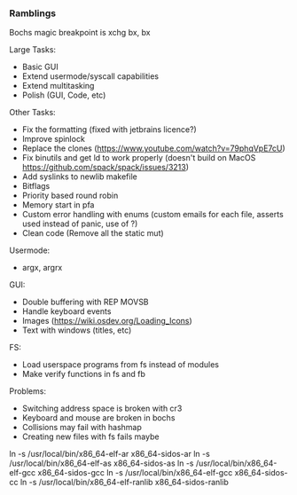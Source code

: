 ### Ramblings

Bochs magic breakpoint is xchg bx, bx

Large Tasks:
- Basic GUI
- Extend usermode/syscall capabilities 
- Extend multitasking
- Polish (GUI, Code, etc)

Other Tasks:
- Fix the formatting (fixed with jetbrains licence?)
- Improve spinlock
- Replace the clones (https://www.youtube.com/watch?v=79phqVpE7cU) 
- Fix binutils and get ld to work properly (doesn't build on MacOS https://github.com/spack/spack/issues/3213)
- Add syslinks to newlib makefile 
- Bitflags
- Priority based round robin
- Memory start in pfa
- Custom error handling with enums (custom emails for each file, asserts used instead of panic, use of ?)
- Clean code (Remove all the static mut)

Usermode:
- argx, argrx

GUI:
- Double buffering with REP MOVSB 
- Handle keyboard events
- Images (https://wiki.osdev.org/Loading_Icons)
- Text with windows (titles, etc)

FS:
- Load userspace programs from fs instead of modules
- Make verify functions in fs and fb

Problems:
- Switching address space is broken with cr3
- Keyboard and mouse are broken in bochs
- Collisions may fail with hashmap
- Creating new files with fs fails maybe

ln -s /usr/local/bin/x86_64-elf-ar x86_64-sidos-ar
ln -s /usr/local/bin/x86_64-elf-as x86_64-sidos-as
ln -s /usr/local/bin/x86_64-elf-gcc x86_64-sidos-gcc
ln -s /usr/local/bin/x86_64-elf-gcc x86_64-sidos-cc
ln -s /usr/local/bin/x86_64-elf-ranlib x86_64-sidos-ranlib

<!-- pub struct Locked<A> {
    inner: spin::Mutex<A>,
}

impl<A> Locked<A> {
    pub const fn new(inner: A) -> Self {
        Locked {
            inner: spin::Mutex::new(inner),
        }
    }

    pub fn lock(&self) -> spin::MutexGuard<A> {
        self.inner.lock()
    }
} -->